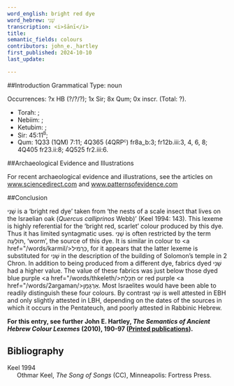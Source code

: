 ```yaml
---
word_english: bright red dye   
word_hebrew: שָׁנִי   
transcription: <i>šānī</i>   
title:  
semantic_fields: colours   
contributors: john_e._hartley  
first_published: 2024-10-10     
last_update: 

---
```



##Introduction
Grammatical Type: noun

Occurrences: ?x HB (?/?/?); 1x Sir; 8x Qum; 0x inscr. (Total:
?).

* Torah: ;
* Nebiim: ;
* Ketubim: ;
* Sir: 45:11<sup><small>B</small></sup>;
* Qum: 1Q33 (1QM) 7:11; 
4Q365 (4QRP<small><sup>c</sup></small>) 
fr8a_b:3; fr12b.iii:3, 4, 6, 8;
4Q405 fr23.ii:8; 
4Q525 fr2.iii:6.


##Archaeological Evidence and Illustrations

For recent archaeological evidence and illustrations, see the articles on
<a href="https://www.sciencedirect.com/science/article/abs/pii/S2352409X24003018?via%3Dihub" target="_blank" rel="noopener noreferrer">www.sciencedirect.com</a> and
<a href="https://www.patternsofevidence.com/2024/08/09/biblical-scarlet-worm-dye-found-in-judean-desert-cave-of-skulls/" target="_blank" rel="noopener noreferrer">www.patternsofevidence.com</a>


##Conclusion

<span dir="rtl" lang="he">שָׁנִי</span> is a ‘bright red dye’ taken from ‘the nests of a scale insect that lives on the Israelian oak (<i>Quercus calliprinos</i> Webb)’ (Keel 1994: 143). This lexeme is highly referential for the ‘bright red, scarlet’ colour produced by this dye. Thus it has limited syntagmatic uses. <span dir="rtl" lang="he">שָׁנִי</span> is often restricted by the term <span dir="rtl" lang="he">תּוֹלֵעָה</span>, ‘worm’, the source of this dye. It is similar in colour to 
<a href="/words/karmil/><span dir="rtl" lang="he">כַּרְמִיל</span></a>, 
for it appears that the latter lexeme is substituted for <span dir="rtl" lang="he">שָׁנִי</span> in the description of the building of Solomon’s temple in 2 Chron. In addition to being produced from a different dye, fabrics dyed <span dir="rtl" lang="he">שָׁנִי</span> had a higher value. The value of these fabrics was just below those dyed blue purple 
<a href="/words/thkeleth/><span dir="rtl" lang="he">תְּכֵלֶת</span></a>
or red purple 
<a href="/words/2argaman/><span dir="rtl" lang="he">אַרְגָּמָן</span></a>. Most Israelites would have been able to readily distinguish these four colours. By contrast <span dir="rtl" lang="he">שָׁנִי</span> is well attested in EBH and only slightly attested in LBH, depending on the dates of the sources in which it occurs in the Pentateuch, and poorly attested in Rabbinic Hebrew.



<b>For this entry, see further John E. Hartley, <i>The Semantics of Ancient Hebrew Colour Lexemes</i> (2010), 190-97 (<a href="/store/printed_publications/">Printed publications</a>).</b>

## Bibliography

<div style="padding-left: 22px; text-indent: -22px;">
Keel 1994 <br>
Othmar Keel, <i>The Song of Songs</i> (CC), Minneapolis: Fortress Press.
</div>





